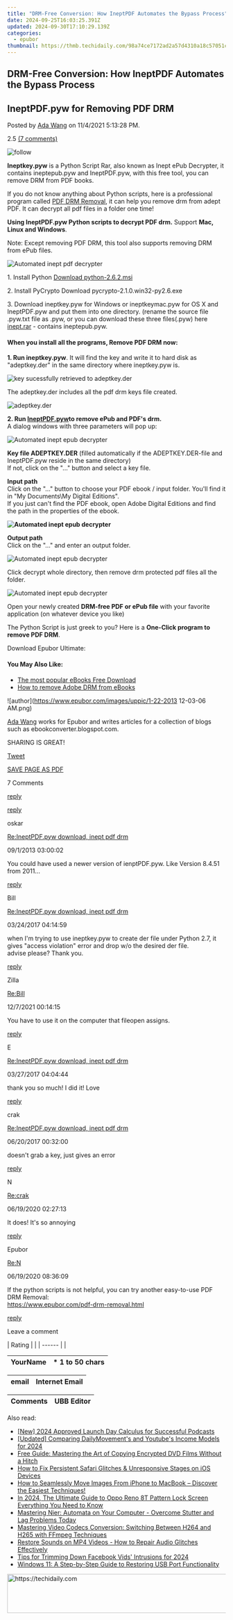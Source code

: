 ```yaml
---
title: "DRM-Free Conversion: How IneptPDF Automates the Bypass Process"
date: 2024-09-25T16:03:25.391Z
updated: 2024-09-30T17:10:29.139Z
categories:
  - epubor
thumbnail: https://thmb.techidaily.com/98a74ce7172ad2a57d4310a18c57051ce671b66b03e5b45c8d9ea3eb4205cb9f.jpg
---
```


## DRM-Free Conversion: How IneptPDF Automates the Bypass Process

## IneptPDF.pyw for Removing PDF DRM

Posted by [Ada Wang](https://plus.google.com/+AdaWang/posts) on 11/4/2021 5:13:28 PM.

2.5 [(7 comments)](http://www.epubor.com/#comment-area) 

![follow](http://www.epubor.com/images/follow.png)

 **Ineptkey.pyw** is a Python Script Rar, also known as Inept ePub Decrypter, it contains ineptepub.pyw and IneptPDF.pyw, with this free tool, you can remove DRM from PDF books. 

If you do not know anything about Python scripts, here is a professional program called [PDF DRM Removal](https://tools.techidaily.com/epubor/products/), it can help you remove drm from adept PDF. It can decrypt all pdf files in a folder one time!

**Using IneptPDF.pyw Python scripts to decrypt PDF drm.** Support **Mac, Linux and Windows**.

Note: Except removing PDF DRM, this tool also supports removing DRM from ePub files.

![Automated inept pdf decrypter](https://www.epubor.com/images/remote/D4/1D/D41D8C_D41D8C_epubsuccess.jpg "Automated inept epub decrypter")

1\. Install Python [Download python-2.6.2.msi](https://www.python.org/downloads/)  
  
2\. Install PyCrypto Download pycrypto-2.1.0.win32-py2.6.exe

3\. Download ineptkey.pyw for Windows or ineptkeymac.pyw for OS X and IneptPDF.pyw and put them into one directory. (rename the source file .pyw.txt file as .pyw, or you can download these three files(.pyw) here [inept.rar](https://www.epubor.com/images/remote/D4/1D/D41D8C%5FRemove-ePub-drm-use-python-script.rar) \- contains ineptepub.pyw.

#### When you install all the programs, Remove PDF DRM now:

**1\. Run ineptkey.pyw**. It will find the key and write it to hard disk as "adeptkey.der" in the same directory where ineptkey.pyw is.

![key sucessfully retrieved to adeptkey.der](https://www.epubor.com/images/remote/D4/1D/D41D8C_D41D8C_E4keysucess.jpg "key sucessfully retrieved to adeptkey.der")

The adeptkey.der includes all the pdf drm keys file created.

![adeptkey.der](https://www.epubor.com/images/remote/D4/1D/D41D8C_D41D8C_AF7adeptkey.jpg "adeptkey.der")

**2\. Run [IneptPDF.pyw](https://gitlab.com/ApprenticeAlf/DeDRM/blob/8b632e309fe4901bf0f21f404d2d3091fe7851da/Adobe%5FEPUB%5FTools/ineptepub.pyw)to remove ePub and PDF's drm.**  
A dialog windows with three parameters will pop up:

![Automated inept epub decrypter](https://www.epubor.com/images/remote/D4/1D/D41D8C_D41D8C_eptepubLoad.jpg "Automated inept epub decrypter")

**Key file ADEPTKEY.DER** (filled automatically if the ADEPTKEY.DER-file and IneptPDF.pyw reside in the same directory)  
If not, click on the "…" button and select a key file.

**Input path**  
Click on the "…" button to choose your PDF ebook / input folder. You'll find it in "My Documents\\My Digital Editions".  
If you just can't find the PDF ebook, open Adobe Digital Editions and find the path in the properties of the ebook.

**![Automated inept epub decrypter](https://www.epubor.com/images/remote/D4/1D/D41D8C_D41D8C_ptepubInput.jpg "Automated inept epub decrypter")**

**Output path**  
Click on the "…" and enter an output folder.

![Automated inept epub decrypter](https://www.epubor.com/images/remote/D4/1D/D41D8C_D41D8C_tepubOutput.jpg "Automated inept epub decrypter")

Click decrypt whole directory, then remove drm protected pdf files all the folder.

![Automated inept epub decrypter](https://www.epubor.com/images/remote/D4/1D/D41D8C_D41D8C_epubsuccess.jpg "Automated inept epub decrypter")

Open your newly created **DRM-free PDF or ePub file** with your favorite application (on whatever device you like)

The Python Script is just greek to you? Here is a **One-Click program to remove PDF DRM**.

Download Epubor Ultimate:

[](https://tools.techidaily.com/epubor/ultimate/) [](https://tools.techidaily.com/epubor/ultimate/) 

#### You May Also Like:

* [The most popular eBooks Free Download](https://tools.techidaily.com/epubor/products/)
* [How to remove Adobe DRM from eBooks](https://tools.techidaily.com/epubor/products/)

![author](https://www.epubor.com/images/uppic/1-22-2013 12-03-06 AM.png)

[Ada Wang](https://plus.google.com/+AdaWang/posts) works for Epubor and writes articles for a collection of blogs such as ebookconverter.blogspot.com.

SHARING IS GREAT!

[Tweet](https://twitter.com/share) 

[SAVE PAGE AS PDF](https://tools.techidaily.com/epubor/products/) 

7 Comments

[reply](https://tools.techidaily.com/epubor/products/) 

[reply](https://tools.techidaily.com/epubor/products/) 

oskar

[Re:IneptPDF.pyw download, inept pdf drm](https://tools.techidaily.com/epubor/products/)

09/1/2013 03:00:02

You could have used a newer version of ienptPDF.pyw. Like Version 8.4.51 from 2011...

[reply](https://tools.techidaily.com/epubor/products/) 

Bill

[Re:IneptPDF.pyw download, inept pdf drm](https://tools.techidaily.com/epubor/products/)

03/24/2017 04:14:59

when I'm trying to use ineptkey.pyw to create der file under Python 2.7, it gives "access violation" error and drop w/o the desired der file.  
 advise please? Thank you.

[reply](https://tools.techidaily.com/epubor/products/) 

Zilla

[Re:Bill](https://tools.techidaily.com/epubor/products/)

12/7/2021 00:14:15

You have to use it on the computer that fileopen assigns. 

[reply](https://tools.techidaily.com/epubor/products/) 

E

[Re:IneptPDF.pyw download, inept pdf drm](https://tools.techidaily.com/epubor/products/)

03/27/2017 04:04:44

thank you so much! I did it! Love 

[reply](https://tools.techidaily.com/epubor/products/) 

crak

[Re:IneptPDF.pyw download, inept pdf drm](https://tools.techidaily.com/epubor/products/)

06/20/2017 00:32:00

doesn't grab a key, just gives an error

[reply](https://tools.techidaily.com/epubor/products/) 

N

[Re:crak](https://tools.techidaily.com/epubor/products/)

06/19/2020 02:27:13

It does! It's so annoying

[reply](https://tools.techidaily.com/epubor/products/) 

Epubor

[Re:N](https://tools.techidaily.com/epubor/products/)

06/19/2020 08:36:09

If the python scripts is not helpful, you can try another easy-to-use PDF DRM Removal:  
<https://www.epubor.com/pdf-drm-removal.html>

[reply](https://tools.techidaily.com/epubor/products/) 

Leave a comment

| Rating |  |
| ------ |  |

| YourName | \*  1 to 50 chars |
| -------- | ----------------- |

| email | Internet Email |
| ----- | -------------- |

| Comments | UBB Editor |
| -------- | ---------- |

<ins class="adsbygoogle"
     style="display:block"
     data-ad-format="autorelaxed"
     data-ad-client="ca-pub-7571918770474297"
     data-ad-slot="1223367746"></ins>

<ins class="adsbygoogle"
     style="display:block"
     data-ad-client="ca-pub-7571918770474297"
     data-ad-slot="8358498916"
     data-ad-format="auto"
     data-full-width-responsive="true"></ins>

<span class="atpl-alsoreadstyle">Also read:</span>
<div><ul>
<li><a href="https://article-helps.techidaily.com/new-2024-approved-launch-day-calculus-for-successful-podcasts/"><u>[New] 2024 Approved Launch Day Calculus for Successful Podcasts</u></a></li>
<li><a href="https://facebook-video-footage.techidaily.com/updated-comparing-dailymovements-and-youtubes-income-models-for-2024/"><u>[Updated] Comparing DailyMovement's and Youtube's Income Models for 2024</u></a></li>
<li><a href="https://solve-help.techidaily.com/free-guide-mastering-the-art-of-copying-encrypted-dvd-films-without-a-hitch/"><u>Free Guide: Mastering the Art of Copying Encrypted DVD Films Without a Hitch</u></a></li>
<li><a href="https://solve-help.techidaily.com/how-to-fix-persistent-safari-glitches-and-unresponsive-stages-on-ios-devices/"><u>How to Fix Persistent Safari Glitches & Unresponsive Stages on iOS Devices</u></a></li>
<li><a href="https://solve-help.techidaily.com/how-to-seamlessly-move-images-from-iphone-to-macbook-discover-the-easiest-techniques/"><u>How to Seamlessly Move Images From iPhone to MacBook – Discover the Easiest Techniques!</u></a></li>
<li><a href="https://easy-unlock-android.techidaily.com/in-2024-the-ultimate-guide-to-oppo-reno-8t-pattern-lock-screen-everything-you-need-to-know-by-drfone-android/"><u>In 2024, The Ultimate Guide to Oppo Reno 8T Pattern Lock Screen Everything You Need to Know</u></a></li>
<li><a href="https://win-howtos.techidaily.com/1723208582886-mastering-nier-automata-on-your-computer-overcome-stutter-and-lag-problems-today/"><u>Mastering Nier: Automata on Your Computer - Overcome Stutter and Lag Problems Today</u></a></li>
<li><a href="https://solve-help.techidaily.com/mastering-video-codecs-conversion-switching-between-h264-and-h265-with-ffmpeg-techniques/"><u>Mastering Video Codecs Conversion: Switching Between H264 and H265 with FFmpeg Techniques</u></a></li>
<li><a href="https://solve-help.techidaily.com/restore-sounds-on-mp4-videos-how-to-repair-audio-glitches-effectively/"><u>Restore Sounds on MP4 Videos - How to Repair Audio Glitches Effectively</u></a></li>
<li><a href="https://facebook-video-recording.techidaily.com/tips-for-trimming-down-facebook-vids-intrusions-for-2024/"><u>Tips for Trimming Down Facebook Vids' Intrusions for 2024</u></a></li>
<li><a href="https://win-howtos.techidaily.com/windows-11-a-step-by-step-guide-to-restoring-usb-port-functionality/"><u>Windows 11: A Step-by-Step Guide to Restoring USB Port Functionality</u></a></li>
</ul></div>

<!-- affiliate ads begin -->
<a href="https://imp.i357552.net/c/5597632/863035/11832" target="_top" id="863035">
  <img src="//a.impactradius-go.com/display-ad/11832-863035" border="0" alt="https://techidaily.com" width="728" height="90"/>
</a>
<img height="0" width="0" src="https://imp.i357552.net/i/5597632/863035/11832" style="position:absolute;visibility:hidden;" border="0" />
<!-- affiliate ads end -->

